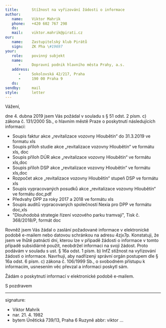 ```yaml
---
title:      Stížnost na vyřizování žádosti o informace
author:
   name:    Viktor Mahrik
   phone:   +420 602 767 298
   ds:      
   mail:    viktor.mahrik@pirati.cz
our:
   name:    Zastupitelský klub Pirátů
   sign:    ZK Pha \#19697
your:
   role:    povinný subjekt
   name:    
      -     Dopravní podnik hlavního města Prahy, a.s.
   address:
      -     Sokolovská 42/217, Praha
      -     190 00 Praha 9
   ds:      
sendby:     mail
style:      letter
---
```


Vážení,

dne 4. dubna 2019 jsem Vás požádal v souladu s § 51 odst. 2 písm. c) zákona č. 131/2000 Sb., o hlavním městě Praze o poskytnutí následujících informací: 

- Soupis faktur akce „revitalizace vozovny Hloubětín“ do 31.3.2019 ve formatu xls
- Soupis příloh studie akce „revitalizace vozovny Hloubětín“ ve formátu xls, doc
- Soupis příloh DÚR akce „revitalizace vozovny Hloubětín“ ve formátu xls,doc
- Soupis příloh DSP akce „revitalizace vozovny Hloubětín“ ve formátu xls,doc
- Rozpočet akce „revitalizace vozovny Hloubětín“ stupeň DSP ve formátu xls
- Soupis vypracovaných posudků akce „revitalizace vozovny Hloubětín“ ve formátu doc,pdf
- Předvahy DPP za roky 2017 a 2018 ve formátu xls
- Soupis auditů vypracovaných společností Nexia pro DPP ve formátu doc,xls
- "Dlouhodobá strategie řízení vozového parku tramvají", Tisk č. 368/2018/P, formát doc

Rovněž jsem Vás žádal o zaslání požadované informace v elektronické podobě e-mailem nebo datovou schránkou na adresu 4zjx7p. Konstatuji, že jsem ve lhůtě patnácti dní, kterou lze v případě žádosti o informace v tomto případě subsidiárně použít, neobdržel informaci na svoji žádost. Proto podávám v souladu s ust. § 16a odst. 1 písm. b) InfZ stížnost na vyřizování žádosti o informace. Navrhuji, aby nadřízený správní orgán postupem dle § 16a odst. 6 písm. c) zákona č. 106/1999 Sb., o svobodném přístupu k informacím, usnesením věc převzal a informaci poskytl sám.

Žádám o poskytnutí informací v elektronické podobě e-mailem.

S pozdravem

---
signature:
  - Viktor Mahrik
  - nar. 21. 4. 1982
  - bytem Únětická 739/13, Praha 6 Ruzyně
abbr:       viktor
...
